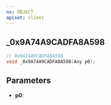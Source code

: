 ```yaml
---
ns: OBJECT
apiset: client
---
```

## _0x9A74A9CADFA8A598

```c
// 0x9A74A9CADFA8A598
void _0x9A74A9CADFA8A598(Any p0);
```


## Parameters
* **p0**:



